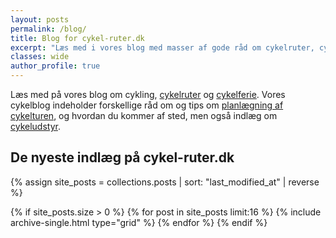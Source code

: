 ```yaml
---
layout: posts
permalink: /blog/
title: Blog for cykel-ruter.dk
excerpt: "Læs med i vores blog med masser af gode råd om cykelruter, cykelferie og cykelture."
classes: wide
author_profile: true
---
```


Læs med på vores blog om cykling, [cykelruter](/cykelruter-danmark/) og [cykelferie](/cykelferie/). Vores cykelblog indeholder forskellige råd om og tips om [planlægning af cykelturen](/planlaegning-af-turen/), og hvordan du kommer af sted, men også indlæg om [cykeludstyr](/cykeludstyr/).

<h2>De nyeste indlæg på cykel-ruter.dk</h2>

<div class="feature__wrapper">

{% assign site_posts = collections.posts | sort: "last_modified_at" | reverse %}

{% if site_posts.size > 0 %}
  {% for post in site_posts limit:16 %}
    {% include archive-single.html type="grid" %}
  {% endfor %}
{% endif %}

</div>
